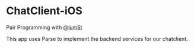 # ChatClient-iOS

Pair Programming with [@lumSt](https://github.com/LumSt)

This app uses Parse to implement the backend services for our chatclient.


